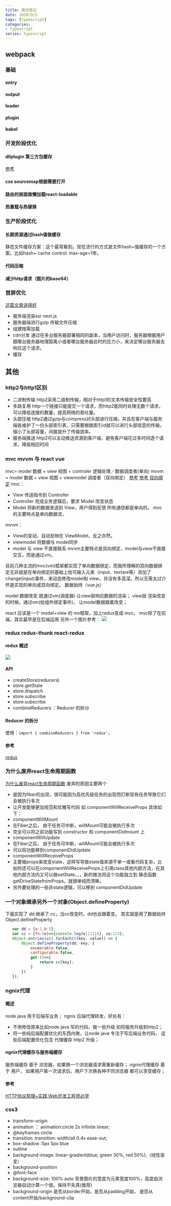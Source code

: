 ```yaml
---
title: 面试笔记
date: 2020/9/5
tags: [typescript]
categories: 
- typescript
series: typescript
---
```

## webpack
### 基础
#### entry
#### output
#### loader
#### plugin
#### babel
### 开发阶段优化
#### dllplugin 第三方包缓存
[参考](http://www.ddpool.cn/article/42654.html)
#### css sourcemap根据需要打开
#### 路由的层面做懒加载react-loadable
#### 热重载与热替换

### 生产阶段优化
#### 长期资源通过hash值做缓存
静态文件缓存方案：这个最常看到。现在流行的方式是文件hash+强缓存的一个方案。比如hash+ cache control: max-age=1年。
#### 代码压缩
#### 减少http请求（图片的base64）
### 首屏优化
[这篇文章讲得好](https://juejin.im/post/6844904009581461518)
- 服务端渲染ssr next.js
- 服务器端进行gzip 传输文件压缩
- 组建按需加载
- cdn分发
通过在多台服务器部署相同的副本，当用户访问时，服务器根据用户跟哪台服务器地理距离小或者哪台服务器此时的压力小，来决定哪台服务器去响应这个请求。
- 缓存

## 其他
### http2与http1区别
- 二进制传输
http2采用二级制传输，相对于http1的文本传输安全性要高
- 多路复用
http一个链接只能提交一个请求，而http2能同时处理无数个请求，可以降低连接的数量，提高网络的吞吐量。
- 头部压缩
http2通过gzip与compress对头部进行压缩，并且在客户端与服务端各维护了一份头部索引表，只需要根据索引id就可以进行头部信息的传输，缩小了头部容量，间接提升了传输效率。
- 服务端推送
http2可以主动推送资源到客户端，避免客户端花过多时间逐个请求，降低相应时间

### mvc mvvm 与 react vue
mvc= model 数据 + view 视图 + controler 逻辑处理／数据调度者(单向)
mvvm = model 数据 + view 视图 + viewmodel 调度者（双向绑定）
[参考](https://www.jianshu.com/p/220729f01a25)
[参考](https://www.bilibili.com/video/BV1Xf4y1m7x5?from=search&seid=14281577773722133844)
[双向绑定](https://segmentfault.com/a/1190000006599500)
mvc：
- View 传送指令到 Controller
- Controller 完成业务逻辑后，要求 Model 改变状态
- Model 将新的数据发送到 View，用户得到反馈
所有通信都是单向的。
mvc的主要特点是单向数据流，

mvvm：
- View的变动，自动反映在 ViewModel，反之亦然。
- viewmodel 将数据与 model同步
- model 与 view 不直接联系
mvvm主要特点是双向绑定，model与view不直接交互，而是通过vm。

目前几种主流的mvc(vm)框架都实现了单向数据绑定，而我所理解的双向数据绑定无非就是在单向绑定的基础上给可输入元素（input、textare等）添加了change(input)事件，来动态修改model和 view，并没有多高深。所以无需太过介怀是实现的单向或双向绑定。
数据劫持（vue.js）

model 数据改变 就通过vm(调度器) 让view层响应数据的渲染；
view层 渲染改变的时候，通过vm(给组件绑定事件)， 让model数据跟着改变；


react 应该是一个 model+view 的 mv框架，加上redux变成 mvc。
mvc除了在前端，其实最早是在后端运用
另外一个图片参考：
![](/image/git/mvvm.png)

### redux redux-thunk react-redux
#### redux 概述
![](/image/end/redux.jpg)
#### API
- createStore(reducers)
- store.getState
- store.dispatch
- store.subscribe
- store.subscribe
- combineReducers ：Reducer 的拆分
#### Reducer 的拆分
使用：`import { combineReducers } from 'redux';`
#### 参考
[redux](http://www.ruanyifeng.com/blog/2016/09/redux_tutorial_part_one_basic_usages.html)
### 为什么废弃react生命周期函数
[为什么废弃react生命周期函数](https://segmentfault.com/a/1190000021272657)
废弃的原因主要两个
- 是因为fiber的出现，很可能因为高优先级任务的出现而打断现有任务导致它们会被执行多次
- 让开发能够更加规范和优雅写代码 如 componentWillReceiveProps
具体如下：
- componentWillMount
 - 在Fiber之后， 由于任务可中断，willMount可能会被执行多次
 - 完全可以将之前功能写到 constructor 和 componentDidmount 上
- componentWillUpdate
 - 在Fiber之后， 由于任务可中断，willMount可能会被执行多次
 - 可以将功能移到componentDidUpdate
- componentWillReceiveProps
 - 主要做props来改变state，这样写导致state值来源不单一或看代码复杂，比如你还可以在componentWillReceiveProps上引用class其他内部方法，在其他内部方法内又可以做setState，，，新的做法将这个功能独立到 静态函数 getDriveStatefromProps，就很单纯而清晰。
 - 另外要处理的一些非state逻辑，可以移到 componentDidUpdate

 ### 一个对象继承另外一个对象(Object.defineProperty)
 下面实现了 dd 继承了 cc，当cc改变时，dd也会跟着变。
 其实就是用了数据劫持 Object.defineProperty
 ```js
    var dd = {a:1,b:5};
    var cc = {fn:(e)=>{console.log(e||111)}, aq:123};
    Object.entries(cc).forEach(([key, value]) => {
        Object.defineProperty(dd, key, {
            enumerable:false,
            configurable:false,
            get:()=>{
                return cc[key];
            }
        })
    });
 ```

 ### ngnix代理
 #### 概述
 node java 用于后端写业务；
 ngnix 后端代理转发，好处有：
 - 不用修改原来比如node java 写的代码，做一些升级 如将服务升级到http2；
 - 将一些纯后端配置优化的东西内聚，让node java 专注于写后端业务代码， 这些后端配置优化包含 代理缓存 http2 升级；
 
 #### ngnix代理缓存与服务端缓存
 服务端缓存 基于 浏览器，如果换一个浏览器请求需重新缓存；
 ngnix代理缓存 基于 用户， 如果用户第一次请求后，用户下次换各种不同浏览器 都可以享受缓存；
 #### 参考
 [HTTP协议原理+实践 Web开发工程师必学]()

 ### css3
 - transform-origin
 - animation ： animation:circle 2s infinite linear;
 - @keyframes circle
 - transition  :transition: width/all 0.4s ease-out;
 - box-shadow  :5px 5px blue
 - outline
 - background-image: linear-gradient(blue, green 30%, red 50%);（线性渐变）
 - background-position
 - @font-face
 - background-size: 100% auto 背景图片的宽度为元素宽度100%，高度由浏览器自动计算一个值，保持不失真(推荐)
 - background-origin 是否从border开始，是否从padding开始， 是否从content开始/background-clip



















